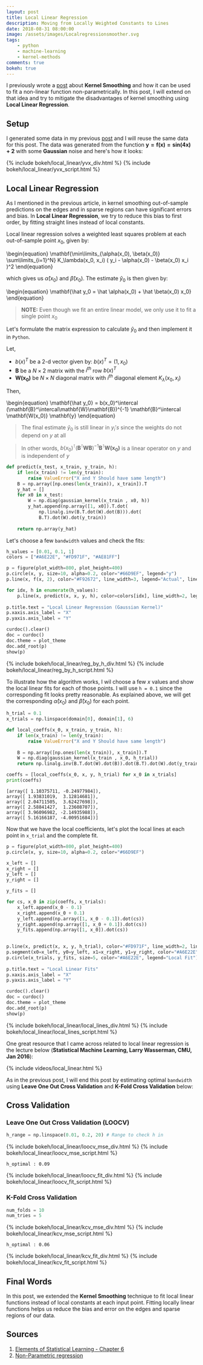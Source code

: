 ```yaml
---
layout: post
title: Local Linear Regression
description: Moving from Locally Weighted Constants to Lines 
date: 2018-08-31 08:00:00
image: /assets/images/Localregressionsmoother.svg
tags:
    - python
    - machine-learning
    - kernel-methods
comments: true
bokeh: true
---
```


I previously wrote a [post](http://www.sharmakapil.com/2018/08/26/kernel-smoothing.html) about **Kernel Smoothing** and how it can be used to fit a non-linear function non-parametrically. In this post, I will extend on that idea and try to mitigate the disadvantages of kernel smoothing using **Local Linear Regression**. 

## Setup

I generated some data in my previous [post](http://www.sharmakapil.com/2018/08/26/kernel-smoothing.html) and I will reuse the same data for this post. The data was generated from the function $\mathbf{y = f(x) = sin(4x) + 2}$ with some **Gaussian** noise and here's how it looks:

{% include bokeh/local_linear/yvx_div.html %}
{% include bokeh/local_linear/yvx_script.html %}

## Local Linear Regression

As I mentioned in the previous article, in kernel smoothing out-of-sample predictions on the edges and in sparse regions can have significant errors and bias. In **Local Linear Regression**, we try to reduce this bias to first order, by fitting straight lines instead of local constants. 

Local linear regression solves a weighted least squares problem at each out-of-sample point $x_0$, given by:

\begin{equation}
\mathbf{\min\limits_{\alpha(x_0), \beta(x_0)} \sum\limits_{i=1}^N} K_\lambda(x_0, x_i) ( y_i - \alpha(x_0) - \beta(x_0) x_i )^2
\end{equation}


which gives us $\hat \alpha(x_0)$ and $\hat \beta(x_0)$. The estimate $\hat y_0$ is then given by:

\begin{equation}
\mathbf{\hat y_0 = \hat \alpha(x_0) + \hat \beta(x_0) x_0}
\end{equation}

> **NOTE:** Even though we fit an entire linear model, we only use it to fit a single point $x_0$ 

Let's formulate the matrix expression to calculate $\hat y_0$ and then implement it in `Python`.


Let,

- $b(x)^T$ be a 2-d vector given by: $b(x)^T = (1, x_0)$
- $\mathbf{B}$ be a $N \times 2$ matrix with the $i^{th}$ row $b(x)^T$
- $\mathbf{W(x_0)}$ be $N \times N$ diagonal matrix with $i^{th}$ diagonal element $K_\lambda(x_0, x_i)$

Then,

\begin{equation}
\mathbf{\hat y_0} = b(x_0)^\intercal (\mathbf{B}^\intercal\mathbf{W}\mathbf{B})^{-1} \mathbf{B}^\intercal \mathbf{W(x_0)} \mathbf{y} 
\end{equation}

> The final estimate $\hat y_0$ is still linear in $y_i's$ since the weights do not depend on $y$ at all

> In other words, $b(x_0)^\intercal (\mathbf{B}^\intercal\mathbf{W}\mathbf{B})^{-1} \mathbf{B}^\intercal \mathbf{W(x_0)}$ is a linear operator on $y$ and is independent of $y$

```python
def predict(x_test, x_train, y_train, h):
    if len(x_train) != len(y_train):
        raise ValueError("X and Y Should have same length")
    B = np.array([np.ones(len(x_train)), x_train]).T
    y_hat = []
    for x0 in x_test:
        W = np.diag(gaussian_kernel(x_train , x0, h))
        y_hat.append(np.array([1, x0]).T.dot(
            np.linalg.inv(B.T.dot(W).dot(B))).dot(
            B.T).dot(W).dot(y_train))
    
    return np.array(y_hat)
```

Let's choose a few `bandwidth` values and check the fits:

```python
h_values = [0.01, 0.1, 1]
colors = ["#A6E22E", "#FD971F", "#AE81FF"]
```

```python
p = figure(plot_width=800, plot_height=400)
p.circle(x, y, size=10, alpha=0.2, color="#66D9EF", legend="y")
p.line(x, f(x, 2), color="#F92672", line_width=3, legend="Actual", line_dash="dashed")

for idx, h in enumerate(h_values):
    p.line(x, predict(x, x, y, h), color=colors[idx], line_width=2, legend="y_hat (h={})".format(h))
    
p.title.text = "Local Linear Regression (Gaussian Kernel)"
p.xaxis.axis_label = "X"
p.yaxis.axis_label = "Y"

curdoc().clear()
doc = curdoc()
doc.theme = plot_theme
doc.add_root(p)
show(p)
```

{% include bokeh/local_linear/reg_by_h_div.html %}
{% include bokeh/local_linear/reg_by_h_script.html %} 

To illustrate how the algorithm works, I wil choose a few $x$ values and show the local linear fits for each of those points. I will use `h = 0.1` since the corresponding fit looks pretty reasonable. As explained above, we will get the corresponding $\hat \alpha(x_0)$ and $\hat \beta(x_0)$ for each point.

```python
h_trial = 0.1
x_trials = np.linspace(domain[0], domain[1], 6)

def local_coeffs(x_0, x_train, y_train, h):
    if len(x_train) != len(y_train):
        raise ValueError("X and Y Should have same length")
    
    B = np.array([np.ones(len(x_train)), x_train]).T
    W = np.diag(gaussian_kernel(x_train , x_0, h_trial))
    return np.linalg.inv(B.T.dot(W).dot(B)).dot(B.T).dot(W).dot(y_train)

coeffs = [local_coeffs(x_0, x, y, h_trial) for x_0 in x_trials]
print(coeffs)
```

```out
[array([ 1.10375711, -0.24977984]), 
array([ 1.93831019,  3.12814681]), 
array([ 2.04711505,  3.62427698]), 
array([ 2.58841427,  1.23608707]), 
array([ 3.96096982, -2.14935988]), 
array([ 5.16166187, -4.00951684])]
```

Now that we have the local coefficients, let's plot the local lines at each point in `x_trial` and the complete fit.

```python
p = figure(plot_width=800, plot_height=400)
p.circle(x, y, size=10, alpha=0.2, color="#66D9EF")

x_left = []
x_right = []
y_left = []
y_right = []

y_fits = []

for cs, x_0 in zip(coeffs, x_trials):
    x_left.append(x_0 - 0.1)
    x_right.append(x_0 + 0.1)
    y_left.append(np.array([1, x_0 - 0.1]).dot(cs))
    y_right.append(np.array([1, x_0 + 0.1]).dot(cs))
    y_fits.append(np.array([1, x_0]).dot(cs))
    

p.line(x, predict(x, x, y, h_trial), color="#FD971F", line_width=2, line_dash="dashed", legend="y_hat")
p.segment(x0=x_left, y0=y_left, x1=x_right, y1=y_right, color="#A6E22E", line_width=1, legend="Local Fit")
p.circle(x_trials, y_fits, size=5, color="#A6E22E", legend="Local Fit")
    
p.title.text = "Local Linear Fits"
p.xaxis.axis_label = "X"
p.yaxis.axis_label = "Y"

curdoc().clear()
doc = curdoc()
doc.theme = plot_theme
doc.add_root(p)
show(p)
```
{% include bokeh/local_linear/local_lines_div.html %}
{% include bokeh/local_linear/local_lines_script.html %}

One great resource that I came across related to local linear regression is the lecture below (**Statistical Machine Learning, Larry Wasserman, CMU, Jan 2016**):

{% include videos/local_linear.html %}

As in the previous post, I will end this post by estimating optimal `bandwidth` using **Leave One Out Cross Validation** and **K-Fold Cross Validation** below:

## Cross Validation

### Leave One Out Cross Validation (LOOCV)

```python
h_range = np.linspace(0.01, 0.2, 20) # Range to check h in
```

{% include bokeh/local_linear/loocv_mse_div.html %}
{% include bokeh/local_linear/loocv_mse_script.html %}

```out
h_optimal : 0.09
```
{% include bokeh/local_linear/loocv_fit_div.html %}
{% include bokeh/local_linear/loocv_fit_script.html %}

### K-Fold Cross Validation

```python
num_folds = 10
num_tries = 5
```
{% include bokeh/local_linear/kcv_mse_div.html %}
{% include bokeh/local_linear/kcv_mse_script.html %}

```out
h_optimal : 0.06
```

{% include bokeh/local_linear/kcv_fit_div.html %}
{% include bokeh/local_linear/kcv_fit_script.html %}

## Final Words

In this post, we extended the **Kernel Smoothing** technique to fit local linear functions instead of local constants at each input point. Fitting locally linear functions helps us reduce the bias and error on the edges and sparse regions of our data. 

## Sources

1. [Elements of Statistical Learning - Chapter 6](https://www.amazon.com/Elements-Statistical-Learning-Prediction-Statistics/dp/0387848576)
2. [Non-Parametric regression](https://www.youtube.com/watch?v=e9mN6UH5QIQ)